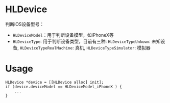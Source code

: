 # HLDevice
判断iOS设备型号：
- `HLDeviceModel`：用于判断设备模型，如iPhoneX等
- `HLDeviceType`: 用于判断设备类型，目前有三种: `HLDeviceTypeUnkown`: 未知设备, `HLDeviceTypeRealMachine`: 真机, `HLDeviceTypeSimulator`: 模拟器

# Usage
```objc
HLDevice *device = [[HLDevice alloc] init];
if (device.deviceModel == HLDeviceModel_iPhoneX ) {
    ...
}
```


